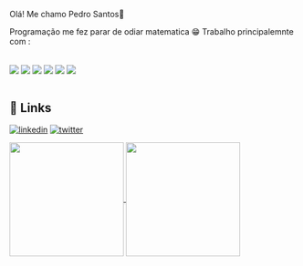 
Olá! Me chamo Pedro Santos🚀 

Programação me fez parar de odiar matematica 😁
Trabalho principalemnte com :

<div style="display: inline_block"></br>
<img align="center" src="https://img.shields.io/badge/Python-14354C?style=for-the-badge&logo=python&logoColor=white"/>
<img align="center" src="https://img.shields.io/badge/Flask-000000?style=for-the-badge&logo=flask&logoColor=white"/>
<img align="center" src="https://img.shields.io/badge/GIT-E44C30?style=for-the-badge&logo=git&logoColor=white"/>
<img align="center" src="https://img.shields.io/badge/HTML5-E34F26?style=for-the-badge&logo=html5&logoColor=white"/>
<img align="center" src="https://img.shields.io/badge/CSS3-1572B6?style=for-the-badge&logo=css3&logoColor=white"/>
<img align="center" src="https://img.shields.io/badge/Bootstrap-563D7C?style=for-the-badge&logo=bootstrap&logoColor=white"/>
</div>
</br>
 	

## 🔗 Links
[![linkedin](https://img.shields.io/badge/linkedin-0A66C2?style=for-the-badge&logo=linkedin&logoColor=white)]([https://www.linkedin.com/](https://www.linkedin.com/in/pedrohssilva/))
[![twitter](https://img.shields.io/badge/twitter-1DA1F2?style=for-the-badge&logo=twitter&logoColor=white)]([https://twitter.com/](https://twitter.com/HspedroSilva)https://twitter.com/HspedroSilva)


<a href="https://github.com/anuraghazra/github-readme-stats">
  <img height=200 align="center" src="https://github-readme-stats.vercel.app/api?username=phsilva1503&theme=tokyonight&" />
</a>
<a href="https://github.com/anuraghazra/convoychat">
  <img height=200 align="center" src="https://github-readme-stats.vercel.app/api/top-langs?username=phsilva1503&layout=compact&&theme=tokyonight&langs_count=5&card_width=300" />
</a>
